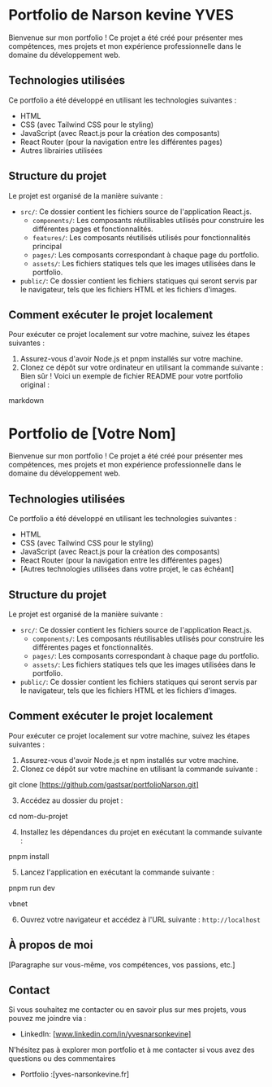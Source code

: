 # Portfolio de Narson kevine YVES

Bienvenue sur mon portfolio ! Ce projet a été créé pour présenter mes compétences, mes projets et mon expérience professionnelle dans le domaine du développement web.

## Technologies utilisées

Ce portfolio a été développé en utilisant les technologies suivantes :

- HTML
- CSS (avec Tailwind CSS pour le styling)
- JavaScript (avec React.js pour la création des composants)
- React Router (pour la navigation entre les différentes pages)
- Autres librairies utilisées 

## Structure du projet

Le projet est organisé de la manière suivante :

- `src/`: Ce dossier contient les fichiers source de l'application React.js.
  - `components/`: Les composants réutilisables utilisés pour construire les différentes pages et fonctionnalités.
  - `features/`: Les composants réutilisés utilisés pour  fonctionnalités principal
  - `pages/`: Les composants correspondant à chaque page du portfolio.
  - `assets/`: Les fichiers statiques tels que les images utilisées dans le portfolio.
- `public/`: Ce dossier contient les fichiers statiques qui seront servis par le navigateur, tels que les fichiers HTML et les fichiers d'images.

## Comment exécuter le projet localement

Pour exécuter ce projet localement sur votre machine, suivez les étapes suivantes :

1. Assurez-vous d'avoir Node.js et pnpm installés sur votre machine.
2. Clonez ce dépôt sur votre ordinateur en utilisant la commande suivante :
Bien sûr ! Voici un exemple de fichier README pour votre portfolio original :

markdown

# Portfolio de [Votre Nom]

Bienvenue sur mon portfolio ! Ce projet a été créé pour présenter mes compétences, mes projets et mon expérience professionnelle dans le domaine du développement web.

## Technologies utilisées

Ce portfolio a été développé en utilisant les technologies suivantes :

- HTML
- CSS (avec Tailwind CSS pour le styling)
- JavaScript (avec React.js pour la création des composants)
- React Router (pour la navigation entre les différentes pages)
- [Autres technologies utilisées dans votre projet, le cas échéant]

## Structure du projet

Le projet est organisé de la manière suivante :

- `src/`: Ce dossier contient les fichiers source de l'application React.js.
  - `components/`: Les composants réutilisables utilisés pour construire les différentes pages et fonctionnalités.
  - `pages/`: Les composants correspondant à chaque page du portfolio.
  - `assets/`: Les fichiers statiques tels que les images utilisées dans le portfolio.
- `public/`: Ce dossier contient les fichiers statiques qui seront servis par le navigateur, tels que les fichiers HTML et les fichiers d'images.

## Comment exécuter le projet localement

Pour exécuter ce projet localement sur votre machine, suivez les étapes suivantes :

1. Assurez-vous d'avoir Node.js et npm installés sur votre machine.
2. Clonez ce dépôt sur votre machine en utilisant la commande suivante :

git clone [https://github.com/gastsar/portfolioNarson.git]

3. Accédez au dossier du projet :

cd nom-du-projet

4. Installez les dépendances du projet en exécutant la commande suivante :

pnpm install


5. Lancez l'application en exécutant la commande suivante :

pnpm run dev

vbnet

6. Ouvrez votre navigateur et accédez à l'URL suivante : `http://localhost`

## À propos de moi

[Paragraphe sur vous-même, vos compétences, vos passions, etc.]

## Contact

Si vous souhaitez me contacter ou en savoir plus sur mes projets, vous pouvez me joindre via :

- LinkedIn: [www.linkedin.com/in/yvesnarsonkevine]

N'hésitez pas à explorer mon portfolio et à me contacter si vous avez des questions ou des commentaires
 - Portfolio :[yves-narsonkevine.fr]